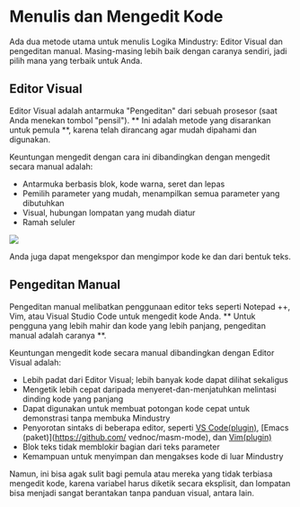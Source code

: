 # Menulis dan Mengedit Kode

Ada dua metode utama untuk menulis Logika Mindustry: Editor Visual dan pengeditan manual. Masing-masing lebih baik dengan caranya sendiri, jadi pilih mana yang terbaik untuk Anda.

## Editor Visual

Editor Visual adalah antarmuka "Pengeditan" dari sebuah prosesor (saat Anda menekan tombol "pensil"). ** Ini adalah metode yang disarankan untuk pemula **, karena telah dirancang agar mudah dipahami dan digunakan.

Keuntungan mengedit dengan cara ini dibandingkan dengan mengedit secara manual adalah:

* Antarmuka berbasis blok, kode warna, seret dan lepas
* Pemilih parameter yang mudah, menampilkan semua parameter yang dibutuhkan
* Visual, hubungan lompatan yang mudah diatur
* Ramah seluler

<img src="/wiki/images/misc/logic-editing-visualEditor-overview.png">

Anda juga dapat mengekspor dan mengimpor kode ke dan dari bentuk teks.

## Pengeditan Manual

Pengeditan manual melibatkan penggunaan editor teks seperti Notepad ++, Vim, atau Visual Studio Code untuk mengedit kode Anda. ** Untuk pengguna yang lebih mahir dan kode yang lebih panjang, pengeditan manual adalah caranya **.

Keuntungan mengedit kode secara manual dibandingkan dengan Editor Visual adalah:

* Lebih padat dari Editor Visual; lebih banyak kode dapat dilihat sekaligus
* Mengetik lebih cepat daripada menyeret-dan-menjatuhkan melintasi dinding kode yang panjang
* Dapat digunakan untuk membuat potongan kode cepat untuk demonstrasi tanpa membuka Mindustry
* Penyorotan sintaks di beberapa editor, seperti [VS Code(plugin)](https://marketplace.visualstudio.com/items?itemName=vortetty.masm), [Emacs (paket)](https://github.com/ vednoc/masm-mode), dan [Vim(plugin)](https://github.com/purofle/vim-mindustry-logic)
* Blok teks tidak memblokir bagian dari teks parameter
* Kemampuan untuk menyimpan dan mengakses kode di luar Mindustry

Namun, ini bisa agak sulit bagi pemula atau mereka yang tidak terbiasa mengedit kode, karena variabel harus diketik secara eksplisit, dan lompatan bisa menjadi sangat berantakan tanpa panduan visual, antara lain.
